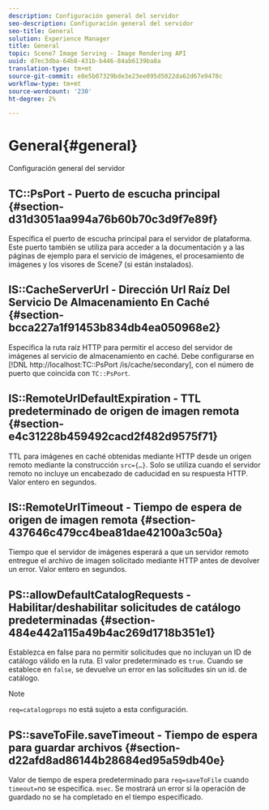 ```yaml
---
description: Configuración general del servidor
seo-description: Configuración general del servidor
seo-title: General
solution: Experience Manager
title: General
topic: Scene7 Image Serving - Image Rendering API
uuid: d7ec3dba-64b8-431b-b446-84ab6139ba8a
translation-type: tm+mt
source-git-commit: e8e5b07329bde3e23ee095d5022da62d67e9478c
workflow-type: tm+mt
source-wordcount: '230'
ht-degree: 2%

---
```



# General{#general}

Configuración general del servidor

## TC::PsPort - Puerto de escucha principal {#section-d31d3051aa994a76b60b70c3d9f7e89f}

Especifica el puerto de escucha principal para el servidor de plataforma. Este puerto también se utiliza para acceder a la documentación y a las páginas de ejemplo para el servicio de imágenes, el procesamiento de imágenes y los visores de Scene7 (si están instalados).

## IS::CacheServerUrl - Dirección Url Raíz Del Servicio De Almacenamiento En Caché {#section-bcca227a1f91453b834db4ea050968e2}

Especifica la ruta raíz HTTP para permitir el acceso del servidor de imágenes al servicio de almacenamiento en caché. Debe configurarse en [!DNL http://localhost:TC::PsPort /is/cache/secondary], con el número de puerto que coincida con `TC::PsPort`.

## IS::RemoteUrlDefaultExpiration - TTL predeterminado de origen de imagen remota {#section-e4c31228b459492cacd2f482d9575f71}

TTL para imágenes en caché obtenidas mediante HTTP desde un origen remoto mediante la construcción `src={…}`. Solo se utiliza cuando el servidor remoto no incluye un encabezado de caducidad en su respuesta HTTP. Valor entero en segundos.

## IS::RemoteUrlTimeout - Tiempo de espera de origen de imagen remota {#section-437646c479cc4bea81dae42100a3c50a}

Tiempo que el servidor de imágenes esperará a que un servidor remoto entregue el archivo de imagen solicitado mediante HTTP antes de devolver un error. Valor entero en segundos.

## PS::allowDefaultCatalogRequests - Habilitar/deshabilitar solicitudes de catálogo predeterminadas {#section-484e442a115a49b4ac269d1718b351e1}

Establezca en false para no permitir solicitudes que no incluyan un ID de catálogo válido en la ruta. El valor predeterminado es `true`. Cuando se establece en `false`, se devuelve un error en las solicitudes sin un id. de catálogo.

>[!NOTE]
>
>`req=catalogprops` no está sujeto a esta configuración.

## PS::saveToFile.saveTimeout - Tiempo de espera para guardar archivos {#section-d22afd8ad86144b28684ed95a59db40e}

Valor de tiempo de espera predeterminado para `req=saveToFile` cuando `timeout=`no se especifica. `msec`. Se mostrará un error si la operación de guardado no se ha completado en el tiempo especificado.
